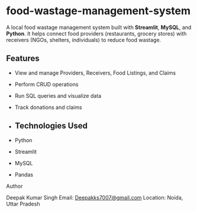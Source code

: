 # food-wastage-management-system
A local food wastage management system built with **Streamlit**, **MySQL**, and **Python**. 
It helps connect food providers (restaurants, grocery stores) with receivers (NGOs, shelters, individuals) to reduce food wastage.

## Features
- View and manage Providers, Receivers, Food Listings, and Claims
- Perform CRUD operations
- Run SQL queries and visualize data
- Track donations and claims

- ## Technologies Used
- Python
- Streamlit
- MySQL
- Pandas

Author

Deepak Kumar Singh
Email: Deepakks7007@gmail.com
Location: Noida, Uttar Pradesh

